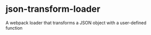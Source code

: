 # json-transform-loader
A webpack loader that transforms a JSON object with a user-defined function
